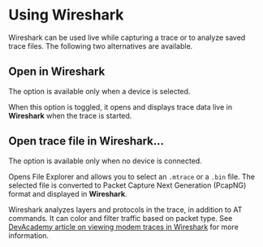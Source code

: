 # Using Wireshark

Wireshark can be used live while capturing a trace or to analyze saved trace files. The following two alternatives are available.

## Open in Wireshark

The option is available only when a device is selected.

When this option is toggled, it opens and displays trace data live in **Wireshark** when the trace is started.

## Open trace file in Wireshark...

The option is available only when no device is connected.

Opens File Explorer and allows you to select an `.mtrace` or a `.bin` file. The selected file is converted to Packet Capture Next Generation (PcapNG) format and displayed in **Wireshark**.

Wireshark analyzes layers and protocols in the trace, in addition to AT commands. It can color and filter traffic based on packet type. See [DevAcademy article on viewing modem traces in Wireshark](https://academy.nordicsemi.com/topic/lesson-7-exercise-2/) for more information.